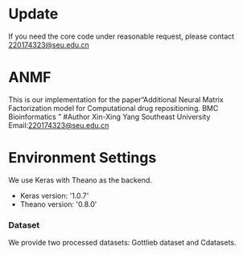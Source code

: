# Update
If you need the core code under reasonable request, please contact 220174323@seu.edu.cn
# ANMF
This is our implementation for the paper“Additional Neural Matrix Factorization model for Computational drug repositioning. BMC Bioinformatics ”
#Author
Xin-Xing Yang Southeast University 
Email:220174323@seu.edu.cn
# Environment Settings
We use Keras with Theano as the backend. 
- Keras version:  '1.0.7'
- Theano version: '0.8.0'
### Dataset
We provide two processed datasets: Gottlieb dataset and Cdatasets. 
